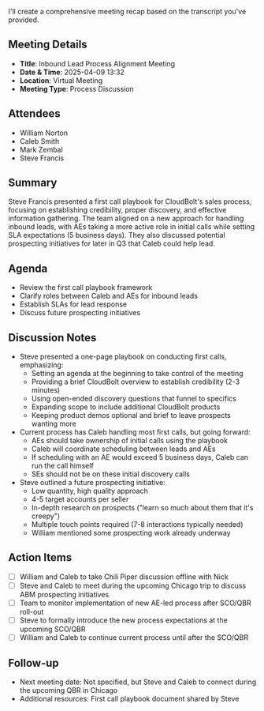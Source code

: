 
I'll create a comprehensive meeting recap based on the transcript you've provided.

## Meeting Details
- **Title**: Inbound Lead Process Alignment Meeting
- **Date & Time**: 2025-04-09 13:32
- **Location**: Virtual Meeting
- **Meeting Type**: Process Discussion

## Attendees
- William Norton 
- Caleb Smith
- Mark Zembal
- Steve Francis

## Summary
Steve Francis presented a first call playbook for CloudBolt's sales process, focusing on establishing credibility, proper discovery, and effective information gathering. The team aligned on a new approach for handling inbound leads, with AEs taking a more active role in initial calls while setting SLA expectations (5 business days). They also discussed potential prospecting initiatives for later in Q3 that Caleb could help lead.

## Agenda
- Review the first call playbook framework
- Clarify roles between Caleb and AEs for inbound leads
- Establish SLAs for lead response
- Discuss future prospecting initiatives

## Discussion Notes
- Steve presented a one-page playbook on conducting first calls, emphasizing:
    - Setting an agenda at the beginning to take control of the meeting
    - Providing a brief CloudBolt overview to establish credibility (2-3 minutes)
    - Using open-ended discovery questions that funnel to specifics
    - Expanding scope to include additional CloudBolt products
    - Keeping product demos optional and brief to leave prospects wanting more
- Current process has Caleb handling most first calls, but going forward:
    - AEs should take ownership of initial calls using the playbook
    - Caleb will coordinate scheduling between leads and AEs
    - If scheduling with an AE would exceed 5 business days, Caleb can run the call himself
    - SEs should not be on these initial discovery calls
- Steve outlined a future prospecting initiative:
    - Low quantity, high quality approach
    - 4-5 target accounts per seller
    - In-depth research on prospects ("learn so much about them that it's creepy")
    - Multiple touch points required (7-8 interactions typically needed)
    - William mentioned some prospecting work already underway

## Action Items
- [ ] William and Caleb to take Chili Piper discussion offline with Nick
- [ ] Steve and Caleb to meet during the upcoming Chicago trip to discuss ABM prospecting initiatives
- [ ] Team to monitor implementation of new AE-led process after SCO/QBR roll-out
- [ ] Steve to formally introduce the new process expectations at the upcoming SCO/QBR
- [ ] William and Caleb to continue current process until after the SCO/QBR

## Follow-up
- Next meeting date: Not specified, but Steve and Caleb to connect during the upcoming QBR in Chicago
- Additional resources: First call playbook document shared by Steve